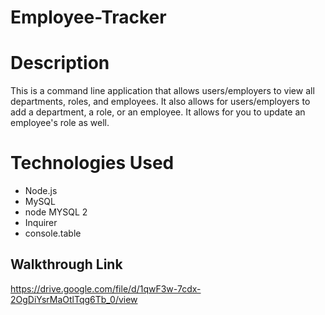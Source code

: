 # Employee-Tracker

# Description
This is a command line application that allows users/employers to view all departments, roles, and employees. It also allows for users/employers to add a department, a role, or an employee. It allows for you to update an employee's role as well. 

# Technologies Used
- Node.js
- MySQL
- node MYSQL 2
- Inquirer
- console.table

## Walkthrough Link
https://drive.google.com/file/d/1qwF3w-7cdx-2OgDiYsrMaOtlTqg6Tb_0/view
